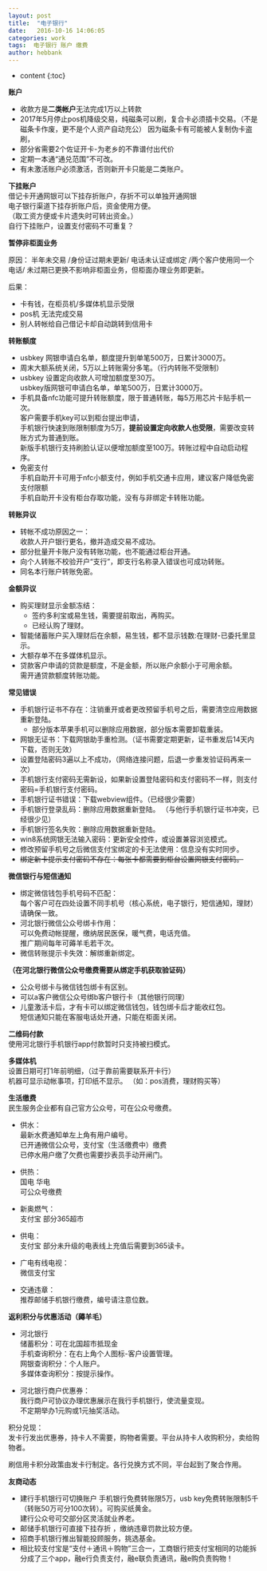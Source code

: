 ```yaml
---
layout: post
title:  "电子银行"
date:   2016-10-16 14:06:05
categories: work
tags:  电子银行 账户 缴费
author: hebbank
---
```


* content
{:toc}


**账户**  
- 收款方是**二类帐户**无法完成1万以上转款   
- 2017年5月停止pos机降级交易，纯磁条可以刷，复合卡必须插卡交易。（不是磁条卡作废，更不是个人资产自动充公） 因为磁条卡有可能被人复制伪卡盗刷，
- 部分省需要2个佐证开卡-为老乡的不靠谱付出代价   
- 定期一本通“通兑范围”不可改。
- 有未激活账户必须激活，否则新开卡只能是二类账户。  




**下挂账户**   
借记卡开通网银可以下挂存折账户，存折不可以单独开通网银   
电子银行渠道下挂存折账户后，资金使用方便。  
（取工资方便或卡片遗失时可转出资金。）   
自行下挂账户，设置支付密码不可重复？  

**暂停非柜面业务**    

原因：
半年未交易 /身份证过期未更新/ 电话未认证或绑定 /两个客户使用同一个电话/
未过期已更换不影响非柜面业务，但柜面办理业务即更新。  

后果：  
- 卡有钱，在柜员机/多媒体机显示受限   
- pos机 无法完成交易   
- 别人转帐给自己借记卡却自动跳转到信用卡  

**转账额度**   

- usbkey 网银申请白名单，额度提升到单笔500万，日累计3000万。  
- 周末大额系统关闭，5万以上转账需分多笔。（行内转账不受限制）  
- usbkey 设置定向收款人可增加额度至30万。  
usbkey版网银可申请白名单，单笔500万，日累计3000万。  
- 手机具备nfc功能可提升转账额度，限于普通转账，每5万用芯片卡贴手机一次。  
客户需要手机key可以到柜台提出申请，  
手机银行快速到账限制额度为5万，**提前设置定向收款人也受限**，需要改变转账方式为普通到账。  
 新版手机银行支持刷脸认证以便增加额度至100万。转账过程中自动启动程序。  
- 免密支付  
手机自助开卡可用于nfc小额支付，例如手机交通卡应用，建议客户降低免密支付限额   
手机自助开卡没有柜台存取功能，没有与非绑定卡转账功能。  

**转账异议**  
- 转帐不成功原因之一：  
收款人开户银行更名，撤并造成交易不成功。  
- 部分批量开卡账户没有转账功能，也不能通过柜台开通。  
- 向个人转账不校验开户“支行”，即支行名称录入错误也可成功转账。  
- 同名本行账户转账免密。  

**金额异议**     
- 购买理财显示金额冻结：  
  - 签约多利宝或易生钱，需要提前取出，再购买。  
  - 已经认购了理财。  
- 智能储蓄账户买入理财后在余额，易生钱，都不显示钱数:在理财-已委托里显示。  
- 大额存单不在多媒体机显示。  
- 贷款客户申请的贷款是额度，不是金额，所以账户余额小于可用余额。  
需开通贷款额度转账功能。  



**常见错误**   
- 手机银行证书不存在：注销重开或者更改预留手机号之后，需要清空应用数据重新登陆。    
  - 部分版本苹果手机可以删除应用数据，部分版本需要卸载重装。   
- 网银无证书：下载网银助手重检测。（证书需要定期更新，证书重发后14天内下载，否则无效）  
- 设置登陆密码3遍以上不成功，（网络连接问题，后退一步重发验证码再来一次）  
- 手机银行支付密码无需新设，如果新设置登陆密码和支付密码不一样，则支付密码=手机银行支付密码。  
- 手机银行证书错误：下载webview组件。（已经很少需要）   
- 手机银行登录乱码：删除应用数据重新登陆。 （与他行手机银行证书冲突，已经很少见）  
- 手机银行签名失败：删除应用数据重新登陆。  
- win8系统网银无法输入密码：更新安全控件，或设置兼容浏览模式。  
- 修改预留手机号之后微信支付宝绑定的卡无法使用：信息没有实时同步。  
- ~~绑定新卡提示支付密码不存在：每张卡都需要到柜台设置网银支付密码。~~    

**微信银行与短信通知**   
 - 绑定微信钱包手机号码不匹配：  
每个客户可在四处设置不同手机号（核心系统，电子银行，短信通知，理财）请确保一致。   
- 河北银行微信公众号绑卡作用：  
可以免费动帐提醒，缴纳居民医保，暖气费，电话充值。  
推广期间每年可薅羊毛若干次。  
- 微信转账提示卡失效：解绑重新绑定。  

**（在河北银行微信公众号缴费需要从绑定手机获取验证码）**  
- 公众号绑卡与微信钱包绑卡有区别。  
- 可以a客户微信公众号绑b客户银行卡（其他银行同理）   
- 儿童激活卡后，才有卡可以绑定微信钱包，钱包绑卡后才能收红包。  
短信通知只能在客服电话处开通，只能在柜面关闭。   

**二维码付款**    
使用河北银行手机银行app付款暂时只支持被扫模式。    

**多媒体机**   
设置日期可打1年前明细，（过于靠前需要联系开卡行）  
机器可显示动帐事项，打印纸不显示。 （如：pos消费，理财购买等）

**生活缴费**  
民生服务企业都有自己官方公众号，可在公众号缴费。  

- 供水：  
最新水费通知单左上角有用户编号。    
已开通微信公众号，支付宝（生活缴费中）缴费   
已停水用户缴了欠费也需要抄表员手动开闸门。  

- 供热：  
国电 华电   
可公众号缴费  

- 新奥燃气：  
支付宝 部分365超市     

- 供电：  
支付宝 部分未升级的电表线上充值后需要到365读卡。  

- 广电有线电视：  
微信支付宝  

- 交通违章：  
推荐邮储手机银行缴费，编号请注意位数。    

**返利积分与优惠活动（薅羊毛）**   
- 河北银行  
储蓄积分：可在北国超市抵现金  
手机查询积分：在右上角个人图标-客户设置管理。  
网银查询积分：个人账户。   
多媒体查询积分：按提示操作。  

- 河北银行商户优惠券：  
我行商户可协议办理优惠展示在我行手机银行，使流量变现。  
不定期举办1元购或1元抽奖活动。  

积分兑现：  
发卡行发出优惠券，持卡人不需要，购物者需要。平台从持卡人收购积分，卖给购物者。  

刷信用卡积分政策由发卡行制定。各行兑换方式不同，平台起到了聚合作用。  

**友商动态**    
- 建行手机银行可切换账户  手机银行免费转账限5万，usb key免费转账限制5千（转账50万可分100次转）。可购买纸黄金。   
建行公众号可交部分区灵活就业养老。
- 邮储手机银行可直接下挂存折 ，缴纳违章罚款比较方便。   
- 招商手机银行推出智能投顾服务，挑选基金。  
- 相比较支付宝是“支付＋通讯＋购物”三合一，工商银行把支付宝相同的功能拆分成了三个app，融e行负责支付，融e联负责通讯，融e购负责购物！   
